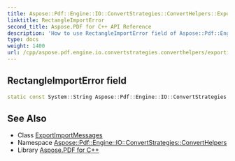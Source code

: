```yaml
---
title: Aspose::Pdf::Engine::IO::ConvertStrategies::ConvertHelpers::ExportImportMessages::RectangleImportError field
linktitle: RectangleImportError
second_title: Aspose.PDF for C++ API Reference
description: 'How to use RectangleImportError field of Aspose::Pdf::Engine::IO::ConvertStrategies::ConvertHelpers::ExportImportMessages class in C++.'
type: docs
weight: 1400
url: /cpp/aspose.pdf.engine.io.convertstrategies.converthelpers/exportimportmessages/rectangleimporterror/
---
```

## RectangleImportError field




```cpp
static const System::String Aspose::Pdf::Engine::IO::ConvertStrategies::ConvertHelpers::ExportImportMessages::RectangleImportError
```

## See Also

* Class [ExportImportMessages](../)
* Namespace [Aspose::Pdf::Engine::IO::ConvertStrategies::ConvertHelpers](../../)
* Library [Aspose.PDF for C++](../../../)
